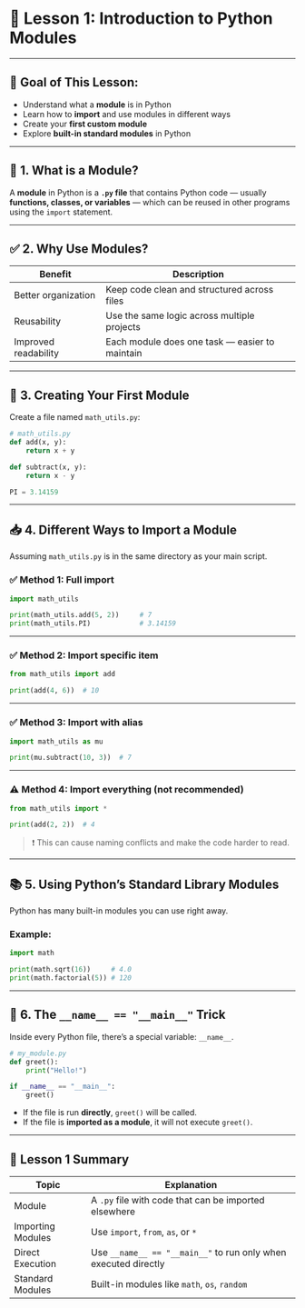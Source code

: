 # 🧩 **Lesson 1: Introduction to Python Modules**

---

## 🎯 **Goal of This Lesson:**

* Understand what a **module** is in Python
* Learn how to **import** and use modules in different ways
* Create your **first custom module**
* Explore **built-in standard modules** in Python

---

## 📘 1. What is a Module?

A **module** in Python is a **`.py` file** that contains Python code — usually **functions, classes, or variables** — which can be reused in other programs using the `import` statement.

---

## ✅ 2. Why Use Modules?

| Benefit              | Description                                    |
| -------------------- | ---------------------------------------------- |
| Better organization  | Keep code clean and structured across files    |
| Reusability          | Use the same logic across multiple projects    |
| Improved readability | Each module does one task — easier to maintain |

---

## 🧪 3. Creating Your First Module

Create a file named `math_utils.py`:

```python
# math_utils.py
def add(x, y):
    return x + y

def subtract(x, y):
    return x - y

PI = 3.14159
```

---

## 📥 4. Different Ways to Import a Module

Assuming `math_utils.py` is in the same directory as your main script.

### ✅ Method 1: Full import

```python
import math_utils

print(math_utils.add(5, 2))     # 7
print(math_utils.PI)            # 3.14159
```

---

### ✅ Method 2: Import specific item

```python
from math_utils import add

print(add(4, 6))  # 10
```

---

### ✅ Method 3: Import with alias

```python
import math_utils as mu

print(mu.subtract(10, 3))  # 7
```

---

### ⚠️ Method 4: Import everything (not recommended)

```python
from math_utils import *

print(add(2, 2))  # 4
```

> ❗ This can cause naming conflicts and make the code harder to read.

---

## 📚 5. Using Python’s Standard Library Modules

Python has many built-in modules you can use right away.

### Example:

```python
import math

print(math.sqrt(16))     # 4.0
print(math.factorial(5)) # 120
```

---

## 🧠 6. The `__name__ == "__main__"` Trick

Inside every Python file, there’s a special variable: `__name__`.

```python
# my_module.py
def greet():
    print("Hello!")

if __name__ == "__main__":
    greet()
```

* If the file is run **directly**, `greet()` will be called.
* If the file is **imported as a module**, it will not execute `greet()`.

---

## 🧾 Lesson 1 Summary

| Topic             | Explanation                                                     |
| ----------------- | --------------------------------------------------------------- |
| Module            | A `.py` file with code that can be imported elsewhere           |
| Importing Modules | Use `import`, `from`, `as`, or `*`                              |
| Direct Execution  | Use `__name__ == "__main__"` to run only when executed directly |
| Standard Modules  | Built-in modules like `math`, `os`, `random`                    |
